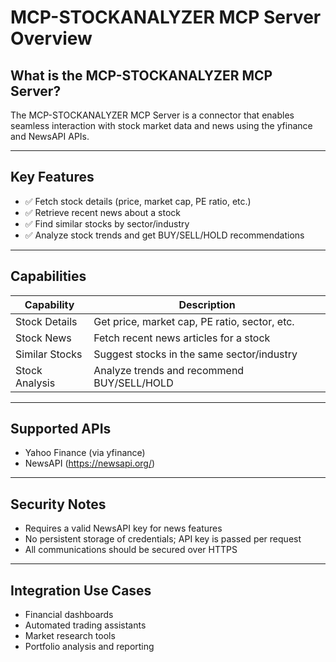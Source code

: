 # MCP-STOCKANALYZER MCP Server Overview

## What is the MCP-STOCKANALYZER MCP Server?
The MCP-STOCKANALYZER MCP Server is a connector that enables seamless interaction with stock market data and news using the yfinance and NewsAPI APIs.

---

## Key Features
- ✅ Fetch stock details (price, market cap, PE ratio, etc.)
- ✅ Retrieve recent news about a stock
- ✅ Find similar stocks by sector/industry
- ✅ Analyze stock trends and get BUY/SELL/HOLD recommendations

---

## Capabilities
| Capability           | Description                                       |
|----------------------|---------------------------------------------------|
| Stock Details        | Get price, market cap, PE ratio, sector, etc.     |
| Stock News           | Fetch recent news articles for a stock            |
| Similar Stocks       | Suggest stocks in the same sector/industry        |
| Stock Analysis       | Analyze trends and recommend BUY/SELL/HOLD        |

---

## Supported APIs
- Yahoo Finance (via yfinance)
- NewsAPI (https://newsapi.org/)

---

## Security Notes
- Requires a valid NewsAPI key for news features
- No persistent storage of credentials; API key is passed per request
- All communications should be secured over HTTPS

---

## Integration Use Cases
- Financial dashboards
- Automated trading assistants
- Market research tools
- Portfolio analysis and reporting 